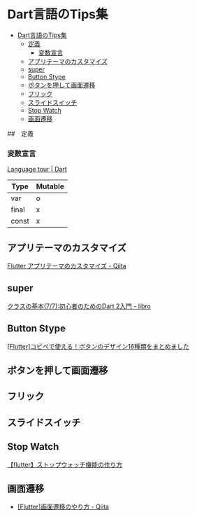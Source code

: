# Dart言語のTips集


<!-- @import "[TOC]" {cmd="toc" depthFrom=1 depthTo=6 orderedList=false} -->

<!-- code_chunk_output -->

- [Dart言語のTips集](#dart言語のtips集)
  - [定義](#定義)
    - [変数宣言](#変数宣言)
  - [アプリテーマのカスタマイズ](#アプリテーマのカスタマイズ)
  - [super](#super)
  - [Button Stype](#button-stype)
  - [ボタンを押して画面遷移](#ボタンを押して画面遷移)
  - [フリック](#フリック)
  - [スライドスイッチ](#スライドスイッチ)
  - [Stop Watch](#stop-watch)
  - [画面遷移](#画面遷移)

<!-- /code_chunk_output -->

##　定義

### 変数宣言

[Language tour | Dart](https://dart.dev/guides/language/language-tour#final-and-const)

| Type  | Mutable |
|-------|--------------|
| var   | o |
| final | x |
| const | x |


## アプリテーマのカスタマイズ

[Flutter アプリテーマのカスタマイズ - Qiita](https://qiita.com/granoeste/items/352d19157c21cd35e21f)

## super

[クラスの基本(7/7):初心者のためのDart 2入門 - libro](https://www.tuyano.com/index3?id=5679974795182080&page=7)

## Button Stype

[[Flutter]コピペで使える！ボタンのデザイン16種類をまとめました](https://zenn.dev/coka01/articles/cb0b632766138e9858e7)

## ボタンを押して画面遷移

## フリック

## スライドスイッチ

## Stop Watch

[【flutter】ストップウォッチ機能の作り方](https://zenn.dev/kyo9bo/articles/066afd9cbcd4bd)

## 画面遷移

- [[Flutter]画面遷移のやり方 - Qiita](https://qiita.com/kono-hiroki/items/b1a8f19dfab371e7816d)






















